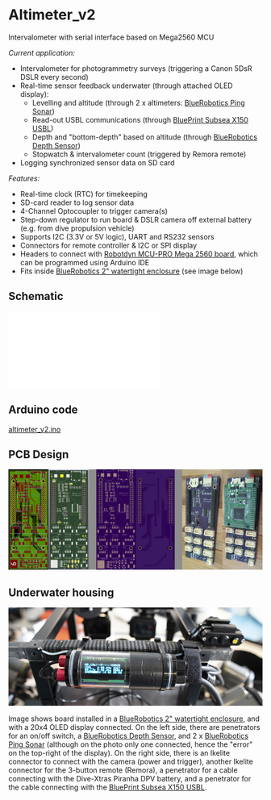 # Altimeter_v2

Intervalometer with serial interface based on Mega2560 MCU

*Current application:*

* Intervalometer for photogrammetry surveys (triggering a Canon 5DsR DSLR every second)
* Real-time sensor feedback underwater (through attached OLED display):
  * Levelling and altitude (through 2 x altimeters: [BlueRobotics Ping Sonar](https://bluerobotics.com/store/sensors-sonars-cameras/sonar/ping-sonar-r2-rp/))
  * Read-out USBL communications (through [BluePrint Subsea X150 USBL](https://www.blueprintsubsea.com/pages/product.php?PN=BP00795))
  * Depth and "bottom-depth" based on altitude (through [BlueRobotics Depth Sensor](https://bluerobotics.com/store/sensors-sonars-cameras/sensors/bar30-sensor-r1/))
  * Stopwatch & intervalometer count (triggered by Remora remote)
* Logging synchronized sensor data on SD card

*Features:*

* Real-time clock (RTC) for timekeeping
* SD-card reader to log sensor data
* 4-Channel Optocoupler to trigger camera(s)
* Step-down regulator to run board & DSLR camera off external battery (e.g. from dive propulsion vehicle)
* Supports I2C (3.3V or 5V logic), UART and RS232 sensors
* Connectors for remote controller & I2C or SPI display
* Headers to connect with [Robotdyn MCU-PRO Mega 2560 board](https://robotdyn.com/mcu-pro-mega-2560-atmega2560-16au-usb-ch340c-with-pinheaders-2-lines-pinheaders-pitch-0-1.html), which can be programmed using Arduino IDE
* Fits inside [BlueRobotics 2" watertight enclosure](https://bluerobotics.com/product-category/watertight-enclosures/) (see image below)

## Schematic



![altimeter_photo](altimeter_v2_schematic.pdf)

## Arduino code

[altimeter_v2.ino](altimeter_v2.ino)

## PCB Design

![altimeter_photo](altimeter_v2.jpg)

## Underwater housing

![altimeter_photo](altimeter_v2_ex2.jpg)

Image shows board installed in a [BlueRobotics 2" watertight enclosure](https://bluerobotics.com/product-category/watertight-enclosures/), and with a 20x4 OLED display connected. On the left side, there are penetrators for an on/off switch, a [BlueRobotics Depth Sensor](https://bluerobotics.com/store/sensors-sonars-cameras/sensors/bar30-sensor-r1/), and 2 x [BlueRobotics Ping Sonar](https://bluerobotics.com/store/sensors-sonars-cameras/sonar/ping-sonar-r2-rp/) (although on the photo only one connected, hence the "error" on the top-right of the display). On the right side, there is an Ikelite connector to connect with the camera (power and trigger), another Ikelite connector for the 3-button remote (Remora), a penetrator for a cable connecting with the Dive-Xtras Piranha DPV battery, and a penetrator for the cable connecting with the [BluePrint Subsea X150 USBL](https://www.blueprintsubsea.com/pages/product.php?PN=BP00795).